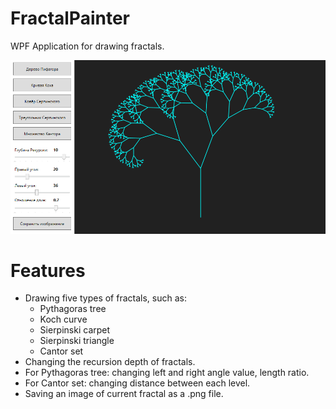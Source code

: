 # FractalPainter
WPF Application for drawing fractals.

![AppView](images/AppView.png)

# Features

* Drawing five types of fractals, such as:
  * Pythagoras tree
  * Koch curve
  * Sierpinski carpet
  * Sierpinski triangle
  * Cantor set
* Changing the recursion depth of fractals.
* For Pythagoras tree: changing left and right angle value, length ratio.
* For Cantor set: changing distance between each level.
* Saving an image of current fractal as a .png file.